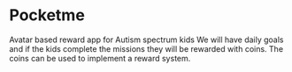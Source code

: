 # Pocketme
Avatar based reward app for Autism spectrum kids
We will have daily goals and if the kids complete the missions they will be rewarded with coins. The coins can be used to implement a reward system.
